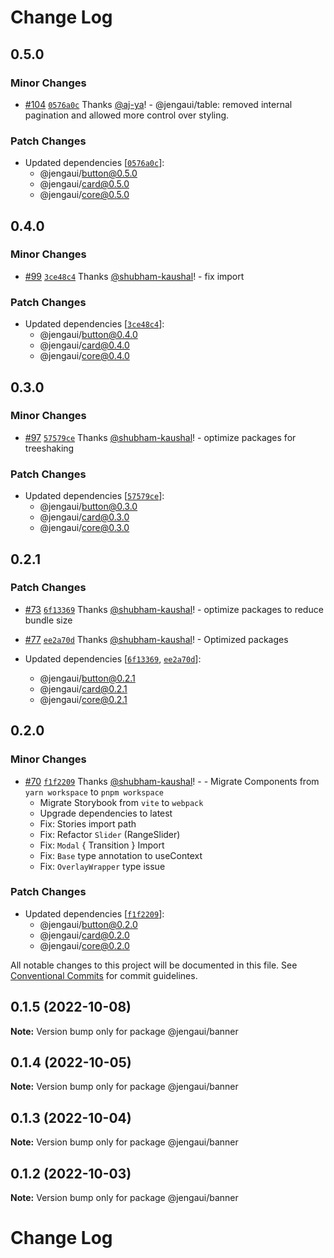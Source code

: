 # Change Log

## 0.5.0

### Minor Changes

- [#104](https://github.com/OutpostHQ/jengaui/pull/104) [`0576a0c`](https://github.com/OutpostHQ/jengaui/commit/0576a0cc70736de66cfff05db6161423d14db61c) Thanks [@aj-ya](https://github.com/aj-ya)! - @jengaui/table: removed internal pagination and allowed more control over styling.

### Patch Changes

- Updated dependencies [[`0576a0c`](https://github.com/OutpostHQ/jengaui/commit/0576a0cc70736de66cfff05db6161423d14db61c)]:
  - @jengaui/button@0.5.0
  - @jengaui/card@0.5.0
  - @jengaui/core@0.5.0

## 0.4.0

### Minor Changes

- [#99](https://github.com/OutpostHQ/jengaui/pull/99) [`3ce48c4`](https://github.com/OutpostHQ/jengaui/commit/3ce48c40f8488c4e02c63003b6abd7086d48ee85) Thanks [@shubham-kaushal](https://github.com/shubham-kaushal)! - fix import

### Patch Changes

- Updated dependencies [[`3ce48c4`](https://github.com/OutpostHQ/jengaui/commit/3ce48c40f8488c4e02c63003b6abd7086d48ee85)]:
  - @jengaui/button@0.4.0
  - @jengaui/card@0.4.0
  - @jengaui/core@0.4.0

## 0.3.0

### Minor Changes

- [#97](https://github.com/OutpostHQ/jengaui/pull/97) [`57579ce`](https://github.com/OutpostHQ/jengaui/commit/57579ced34fd760484d5dbb4c73d31e5cb9fbcec) Thanks [@shubham-kaushal](https://github.com/shubham-kaushal)! - optimize packages for treeshaking

### Patch Changes

- Updated dependencies [[`57579ce`](https://github.com/OutpostHQ/jengaui/commit/57579ced34fd760484d5dbb4c73d31e5cb9fbcec)]:
  - @jengaui/button@0.3.0
  - @jengaui/card@0.3.0
  - @jengaui/core@0.3.0

## 0.2.1

### Patch Changes

- [#73](https://github.com/OutpostHQ/jengaui/pull/73) [`6f13369`](https://github.com/OutpostHQ/jengaui/commit/6f13369d55a63fab51dee071cd5c372461e0e16f) Thanks [@shubham-kaushal](https://github.com/shubham-kaushal)! - optimize packages to reduce bundle size

- [#77](https://github.com/OutpostHQ/jengaui/pull/77) [`ee2a70d`](https://github.com/OutpostHQ/jengaui/commit/ee2a70d001328effde868c9ac52bbb2476ec3c08) Thanks [@shubham-kaushal](https://github.com/shubham-kaushal)! - Optimized packages

- Updated dependencies [[`6f13369`](https://github.com/OutpostHQ/jengaui/commit/6f13369d55a63fab51dee071cd5c372461e0e16f), [`ee2a70d`](https://github.com/OutpostHQ/jengaui/commit/ee2a70d001328effde868c9ac52bbb2476ec3c08)]:
  - @jengaui/button@0.2.1
  - @jengaui/card@0.2.1
  - @jengaui/core@0.2.1

## 0.2.0

### Minor Changes

- [#70](https://github.com/OutpostHQ/jengaui/pull/70) [`f1f2209`](https://github.com/OutpostHQ/jengaui/commit/f1f220929d81ac7f17a7c8e6043dc74ac0d52d63) Thanks [@shubham-kaushal](https://github.com/shubham-kaushal)! - - Migrate Components from `yarn workspace` to `pnpm workspace`
  - Migrate Storybook from `vite` to `webpack`
  - Upgrade dependencies to latest
  - Fix: Stories import path
  - Fix: Refactor `Slider` (RangeSlider)
  - Fix: `Modal` { Transition } Import
  - Fix: `Base` type annotation to useContext
  - Fix: `OverlayWrapper` type issue

### Patch Changes

- Updated dependencies [[`f1f2209`](https://github.com/OutpostHQ/jengaui/commit/f1f220929d81ac7f17a7c8e6043dc74ac0d52d63)]:
  - @jengaui/button@0.2.0
  - @jengaui/card@0.2.0
  - @jengaui/core@0.2.0

All notable changes to this project will be documented in this file.
See [Conventional Commits](https://conventionalcommits.org) for commit guidelines.

## 0.1.5 (2022-10-08)

**Note:** Version bump only for package @jengaui/banner

## 0.1.4 (2022-10-05)

**Note:** Version bump only for package @jengaui/banner

## 0.1.3 (2022-10-04)

**Note:** Version bump only for package @jengaui/banner

## 0.1.2 (2022-10-03)

**Note:** Version bump only for package @jengaui/banner

# Change Log
